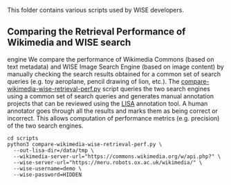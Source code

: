 This folder contains various scripts used by WISE developers.

## Comparing the Retrieval Performance of Wikimedia and WISE search
engine We compare the performance of Wikimedia Commons (based on text
metadata) and WISE Image Search Engine (based on image content) by
manually checking the search results obtained for a common set of
search queries (e.g. toy aeroplane, pencil drawing of lion, etc.). The
[compare-wikimedia-wise-retrieval-perf.py](compare-wikimedia-wise-retrieval-perf.py)
script queries the two search engines using a common set of search
queries and generates manual annotation projects that can be reviewed
using the [LISA](https://gitlab.com/vgg/lisa) annotation tool. A human
annotator goes through all the results and marks them as being
correct or incorrect. This allows computation of performance metrics
(e.g. precision) of the two search engines.

```
cd scripts
python3 compare-wikimedia-wise-retrieval-perf.py \
  --out-lisa-dir=/data/tmp \
  --wikimedia-server-url="https://commons.wikimedia.org/w/api.php?" \
  --wise-server-url="https://meru.robots.ox.ac.uk/wikimedia/" \
  --wise-username=demo \
  --wise-password=HIDDEN
```